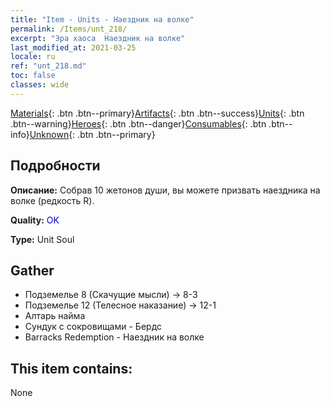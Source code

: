 ```yaml
---
title: "Item - Units - Наездник на волке"
permalink: /Items/unt_218/
excerpt: "Эра хаоса  Наездник на волке"
last_modified_at: 2021-03-25
locale: ru
ref: "unt_218.md"
toc: false
classes: wide
---
```

 [Materials](/ru/Items/){: .btn .btn--primary}[Artifacts](/ru/Items/Artifacts/){: .btn .btn--success}[Units](/ru/Items/Units/){: .btn .btn--warning}[Heroes](/ru/Items/Heroes/){: .btn .btn--danger}[Consumables](/ru/Items/Consumables/){: .btn .btn--info}[Unknown](/ru/Items/Unknown/){: .btn .btn--primary}

## Подробности
 **Описание:** Собрав 10 жетонов души, вы можете призвать наездника на волке (редкость R).

 **Quality:** <span style="color: #0000CD">OK</span>

 **Type:** Unit Soul

## Gather

*    Подземелье 8 (Скачущие мысли) -> 8-3 
*    Подземелье 12 (Телесное наказание) -> 12-1 
*    Алтарь найма 
*    Сундук с сокровищами - Бердс 
*    Barracks Redemption - Наездник на волке 

## This item contains:

  None

